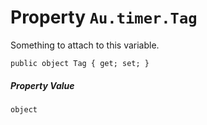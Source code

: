 # Property `Au.timer.Tag`

Something to attach to this variable.

```
public object Tag { get; set; }
```

##### Property Value

`object`